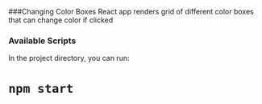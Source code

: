 ###Changing Color Boxes
React app renders grid of different color boxes that can change color if clicked

### Available Scripts
In the project directory, you can run:
# `npm start`


